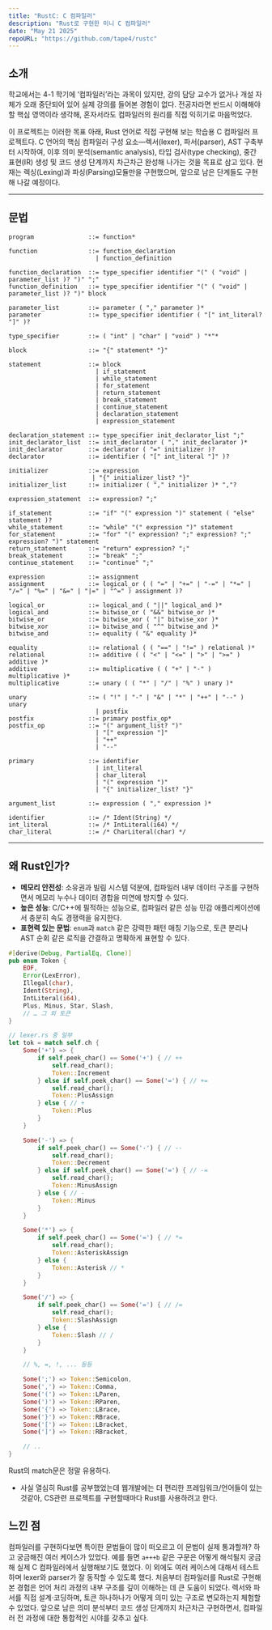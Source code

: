 ```yaml
---
title: "RustC: C 컴파일러"
description: "Rust로 구현한 미니 C 컴파일러"
date: "May 21 2025"
repoURL: "https://github.com/tape4/rustc"
---
```


## 소개

학교에서는 4-1 학기에 ‘컴파일러’라는 과목이 있지만, 강의 담당 교수가 없거나 개설 자체가 오래 중단되어 있어 실제 강의를 들어본 경험이 없다. 전공자라면 반드시 이해해야 할 핵심 영역이라 생각해, 혼자서라도 컴파일러의 원리를 직접 익히기로 마음먹었다.

이 프로젝트는 이러한 목표 아래, Rust 언어로 직접 구현해 보는 학습용 C 컴파일러 프로젝트다. C 언어의 핵심 컴파일러 구성 요소—렉서(lexer), 파서(parser), AST 구축부터 시작하여, 이후 의미 분석(semantic analysis), 타입 검사(type checking), 중간 표현(IR) 생성 및 코드 생성 단계까지 차근차근 완성해 나가는 것을 목표로 삼고 있다. 현재는 렉싱(Lexing)과 파싱(Parsing)모듈만을 구현했으며, 앞으로 남은 단계들도 구현해 나갈 예정이다.

---

## 문법

```
program               ::= function*

function              ::= function_declaration
                        | function_definition

function_declaration  ::= type_specifier identifier "(" ( "void" | parameter_list )? ")" ";"
function_definition   ::= type_specifier identifier "(" ( "void" | parameter_list )? ")" block

parameter_list        ::= parameter ( "," parameter )*
parameter             ::= type_specifier identifier ( "[" int_literal? "]" )?

type_specifier        ::= ( "int" | "char" | "void" ) "*"*

block                 ::= "{" statement* "}"

statement             ::= block
                        | if_statement
                        | while_statement
                        | for_statement
                        | return_statement
                        | break_statement
                        | continue_statement
                        | declaration_statement
                        | expression_statement

declaration_statement ::= type_specifier init_declarator_list ";"
init_declarator_list  ::= init_declarator ( "," init_declarator )*
init_declarator       ::= declarator ( "=" initializer )?
declarator            ::= identifier ( "[" int_literal "]" )?

initializer           ::= expression
                       | "{" initializer_list? "}"
initializer_list      ::= initializer ( "," initializer )* ","?

expression_statement  ::= expression? ";"

if_statement          ::= "if" "(" expression ")" statement ( "else" statement )?
while_statement       ::= "while" "(" expression ")" statement
for_statement         ::= "for" "(" expression? ";" expression? ";" expression? ")" statement
return_statement      ::= "return" expression? ";"
break_statement       ::= "break" ";"
continue_statement    ::= "continue" ";"

expression            ::= assignment
assignment            ::= logical_or ( ( "=" | "+=" | "-=" | "*=" | "/=" | "%=" | "&=" | "|=" | "^=" ) assignment )?

logical_or            ::= logical_and ( "||" logical_and )*
logical_and           ::= bitwise_or ( "&&" bitwise_or )*
bitwise_or            ::= bitwise_xor ( "|" bitwise_xor )*
bitwise_xor           ::= bitwise_and ( "^" bitwise_and )*
bitwise_and           ::= equality ( "&" equality )*

equality              ::= relational ( ( "==" | "!=" ) relational )*
relational            ::= additive ( ( "<" | "<=" | ">" | ">=" ) additive )*
additive              ::= multiplicative ( ( "+" | "-" ) multiplicative )*
multiplicative        ::= unary ( ( "*" | "/" | "%" ) unary )*

unary                 ::= ( "!" | "-" | "&" | "*" | "++" | "--" ) unary
                        | postfix
postfix               ::= primary postfix_op*
postfix_op            ::= "(" argument_list? ")"
                        | "[" expression "]"
                        | "++"
                        | "--"

primary               ::= identifier
                        | int_literal
                        | char_literal
                        | "(" expression ")"
                        | "{" initializer_list? "}"

argument_list         ::= expression ( "," expression )*

identifier            ::= /* Ident(String) */
int_literal           ::= /* IntLiteral(i64) */
char_literal          ::= /* CharLiteral(char) */
```

---

## 왜 Rust인가?

-   **메모리 안전성**: 소유권과 빌림 시스템 덕분에, 컴파일러 내부 데이터 구조를 구현하면서 메모리 누수나 데이터 경합을 미연에 방지할 수 있다.
-   **높은 성능**: C/C++에 필적하는 성능으로, 컴파일러 같은 성능 민감 애플리케이션에서 충분히 속도 경쟁력을 유지한다.
-   **표현력 있는 문법**: `enum`과 `match` 같은 강력한 패턴 매칭 기능으로, 토큰 분리나 AST 순회 같은 로직을 간결하고 명확하게 표현할 수 있다.

```rust
#[derive(Debug, PartialEq, Clone)]
pub enum Token {
    EOF,
    Error(LexError),
    Illegal(char),
    Ident(String),
    IntLiteral(i64),
    Plus, Minus, Star, Slash,
    // … 그 외 토큰
}

// lexer.rs 중 일부
let tok = match self.ch {
    Some('+') => {
        if self.peek_char() == Some('+') { // ++
            self.read_char();
            Token::Increment
        } else if self.peek_char() == Some('=') { // +=
            self.read_char();
            Token::PlusAssign
        } else { // +
            Token::Plus
        }
    }

    Some('-') => {
        if self.peek_char() == Some('-') { // --
            self.read_char();
            Token::Decrement
        } else if self.peek_char() == Some('=') { // -=
            self.read_char();
            Token::MinusAssign
        } else { // -
            Token::Minus
        }
    }

    Some('*') => {
        if self.peek_char() == Some('=') { // *=
            self.read_char();
            Token::AsteriskAssign
        } else {
            Token::Asterisk // *
        }
    }

    Some('/') => {
        if self.peek_char() == Some('=') { // /=
            self.read_char();
            Token::SlashAssign
        } else {
            Token::Slash // /
        }
    }

    // %, =, !, ... 등등

    Some(';') => Token::Semicolon,
    Some(',') => Token::Comma,
    Some('(') => Token::LParen,
    Some(')') => Token::RParen,
    Some('{') => Token::LBrace,
    Some('}') => Token::RBrace,
    Some('[') => Token::LBracket,
    Some(']') => Token::RBracket,

    // ..
}
```

Rust의 match문은 정말 유용하다.

-   사실 열심히 Rust를 공부했었는데 웹개발에는 더 편리한 프레임워크/언어들이 있는것같아, CS관련 프로젝트를 구현할때마다 Rust를 사용하려고 한다.

## 느낀 점

컴파일러를 구현하다보면 특이한 문법들이 많이 떠오르고 이 문법이 실제 통과할까? 하고 궁금해진 여러 케이스가 있었다. 예를 들면 `a+++b` 같은 구문은 어떻게 해석될지 궁금해 실제 C 컴파일러에서 실행해보기도 했었다. 이 외에도 여러 케이스에 대해서 테스트하며 lexer와 parser가 잘 동작할 수 있도록 했다.
처음부터 컴파일러를 Rust로 구현해 본 경험은 언어 처리 과정의 내부 구조를 깊이 이해하는 데 큰 도움이 되었다. 렉서와 파서를 직접 설계·코딩하며, 토큰 하나하나가 어떻게 의미 있는 구조로 변모하는지 체험할 수 있었다. 앞으로 남은 의미 분석부터 코드 생성 단계까지 차근차근 구현하면서, 컴파일러 전 과정에 대한 통합적인 시야를 갖추고 싶다.

